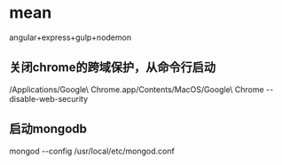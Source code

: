 # mean
angular+express+gulp+nodemon

## 关闭chrome的跨域保护，从命令行启动
/Applications/Google\ Chrome.app/Contents/MacOS/Google\ Chrome --disable-web-security

## 启动mongodb
mongod --config /usr/local/etc/mongod.conf
